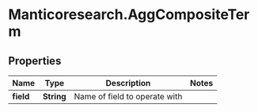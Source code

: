 # Manticoresearch.AggCompositeTerm

## Properties

Name | Type | Description | Notes
------------ | ------------- | ------------- | -------------
**field** | **String** | Name of field to operate with | 


